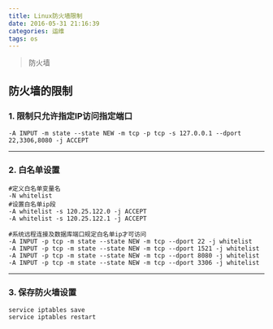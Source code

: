 ```yaml
---
title: Linux防火墙限制
date: 2016-05-31 21:16:39
categories: 运维
tags: os
---
```


> 防火墙

<!-- more -->

## 防火墙的限制
### 1. 限制只允许指定IP访问指定端口
```
-A INPUT -m state --state NEW -m tcp -p tcp -s 127.0.0.1 --dport 22,3306,8080 -j ACCEPT
```

---

### 2. 白名单设置
```
#定义白名单变量名
-N whitelist
#设置白名单ip段
-A whitelist -s 120.25.122.0 -j ACCEPT
-A whitelist -s 120.25.122.1 -j ACCEPT

#系统远程连接及数据库端口规定白名单ip才可访问
-A INPUT -p tcp -m state --state NEW -m tcp --dport 22 -j whitelist
-A INPUT -p tcp -m state --state NEW -m tcp --dport 1521 -j whitelist
-A INPUT -p tcp -m state --state NEW -m tcp --dport 8080 -j whitelist
-A INPUT -p tcp -m state --state NEW -m tcp --dport 3306 -j whitelist
```

---

### 3. 保存防火墙设置
```
service iptables save
service iptables restart
```